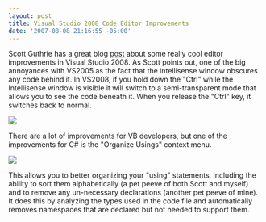 ```yaml
---
layout: post
title: Visual Studio 2008 Code Editor Improvements
date: '2007-08-08 21:16:55 -05:00'
---
```


Scott Guthrie has a great blog [post](http://weblogs.asp.net/scottgu/archive/2007/07/28/nice-vs-2008-code-editing-improvements.aspx) about some really cool editor improvements in Visual Studio 2008. As Scott points out, one of the big annoyances with VS2005 as the fact that the intellisense window obscures any code behind it. In VS2008, if you hold down the "Ctrl" while the Intellisense window is visible it will switch to a semi-transparent mode that allows you to see the code beneath it. When you release the "Ctrl" key, it switches back to normal.

![](http://www.scottgu.com/blogposts/b2intellisense/step2.jpg)

There are a lot of improvements for VB developers, but one of the improvements for C# is the "Organize Usings" context menu.

![](http://www.scottgu.com/blogposts/b2intellisense/step13.jpg)

This allows you to better organizing your "using" statements, including the ability to sort them alphabetically (a pet peeve of both Scott and myself) and to remove any un-necessary declarations (another pet peeve of mine). It does this by analyzing the types used in the code file and automatically removes namespaces that are declared but not needed to support them.
